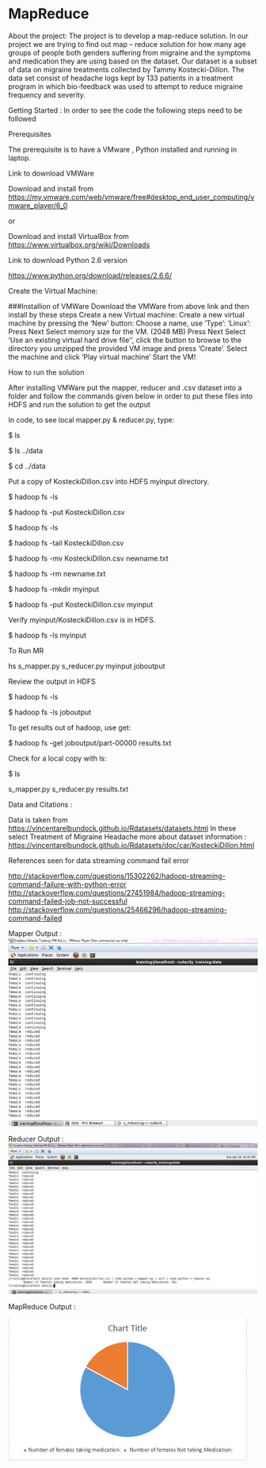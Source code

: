 # MapReduce

About the project:
The project is to develop a map-reduce solution. In our project we are trying to find out map – reduce solution for how many age groups of people both genders suffering from migraine and the symptoms and medication they are using based on the dataset. Our dataset is a subset of data on migraine treatments collected by Tammy Kostecki-Dillon.
The data set consist of headache logs kept by 133 patients in a treatment program in which bio-feedback was used to attempt to reduce migraine frequency and severity.

Getting Started :
In order to see the code the following steps need to be followed

Prerequisites

The prerequisite is to have a VMware , Python installed and running in laptop.

Link to download VMWare

Download and install from https://my.vmware.com/web/vmware/free#desktop_end_user_computing/vmware_player/6_0

or

Download and install VirtualBox from https://www.virtualbox.org/wiki/Downloads

Link to download Python 2.6 version

https://www.python.org/download/releases/2.6.6/

Create the Virtual Machine:	

###Installion of VMWare Download the VMWare from above link and then install by these steps Create a new Virtual machine: Create a new virtual machine by pressing the ‘New’ button: Choose a name, use ‘Type’: ‘Linux’: Press Next Select memory size for the VM. (2048 MB) Press Next Select ‘Use an existing virtual hard drive file’’, click the button to browse to the directory you unzipped the provided VM image and press ‘Create’. Select the machine and click ‘Play virtual machine’ Start the VM!

How to run the solution

After installing VMWare put the mapper, reducer and .csv dataset into a folder and follow the commands given below in order to put these files into HDFS and run the solution to get the output

In code, to see local mapper.py & reducer.py, type:

$ ls

$ ls ../data

$ cd ../data

Put a copy of KosteckiDillon.csv into HDFS myinput directory.

$ hadoop fs -ls

$ hadoop fs -put KosteckiDillon.csv

$ hadoop fs -ls

$ hadoop fs -tail KosteckiDillon.csv

$ hadoop fs -mv KosteckiDillon.csv newname.txt

$ hadoop fs -rm newname.txt

$ hadoop fs -mkdir myinput

$ hadoop fs -put KosteckiDillon.csv myinput

Verify myinput/KosteckiDillon.csv is in HDFS.

$ hadoop fs -ls myinput 

To Run MR

hs s_mapper.py s_reducer.py myinput joboutput

Review the output in HDFS

$ hadoop fs -ls

$ hadoop fs -ls joboutput


To get results out of hadoop, use get:

$ hadoop fs -get joboutput/part-00000 results.txt

Check for a local copy with ls:

$ ls 

s_mapper.py s_reducer.py results.txt

Data and Citations :

Data is taken from https://vincentarelbundock.github.io/Rdatasets/datasets.html In these select Treatment of Migraine Headache
more about dataset information : https://vincentarelbundock.github.io/Rdatasets/doc/car/KosteckiDillon.html

References seen for data streaming command fail error 

http://stackoverflow.com/questions/15302262/hadoop-streaming-command-failure-with-python-error
http://stackoverflow.com/questions/27451984/hadoop-streaming-command-failed-job-not-successful
http://stackoverflow.com/questions/25466296/hadoop-streaming-command-failed


Mapper Output :
![v_Mapper_Output](v_Mapper_Output.jpeg)

Reducer Output :
![v_Reducer_Output](v_Reducer_Output.jpeg)

MapReduce Output :


![MapReduce_Output](MapReduce_Output.PNG)


